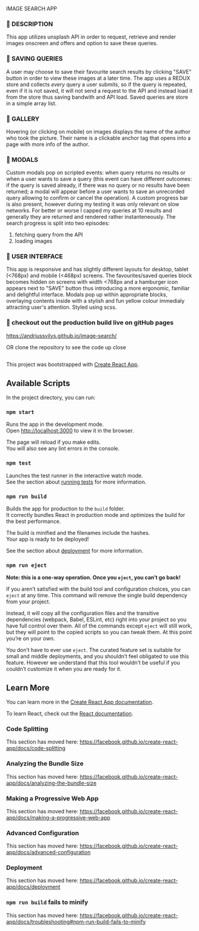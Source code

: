 IMAGE SEARCH APP

###  :green_heart: DESCRIPTION
This app utilizes unsplash API in order to request, retrieve and render images onscreen and offers and option to save these queries. 

###  :green_heart: SAVING QUERIES
A user may choose to save their favourite search results by clicking "SAVE" button in order to view these images at a later time. 
The app uses a REDUX store and collects <i>every</i> query a user submits, so if the query is repeated, even if it is not saved, it will not send a request to the API and instead load it from the store thus saving bandwith and API load. Saved queries are store in a simple array list.

###  :green_heart: GALLERY
Hovering (or clicking on mobile) on images displays the name of the author who took the picture. Their name is a clickable anchor tag that opens into a page with more info of the author. 

###  :green_heart: MODALS
Custom modals pop on scripted events: when query returns no results or when a user wants to save a query (this event can have different outcomes: if the query is saved already, if there was no query or no results have been returned; a modal will appear before a user wants to save an unrecorded query allowing to confirm or cancel the operation). 
A custom progress bar is also present, however during my testing it was only relevant on slow networks. For better or worse I capped my queries at 10 results and generally they are returned and rendered rather instanteneously.
The search progress is split into two episodes: 
  1. fetching query from the API
  2. loading images 

###  :green_heart: USER INTERFACE 
This app is responsive and has slightly different layouts for desktop, tablet (<768px) and mobile (<468px) screens. The favourites/saved queries block becomes hidden on screens with width <768px and a hamburger icon appears next to "SAVE" button thus introducing a more ergonomic, familiar and delightful interface. 
Modals pop up within appropriate blocks, overlaying contents inside with a stylish and fun yellow colour immedialy attracting user's attention. Styled using scss. 


### :green_heart: checkout out the production build live on gitHub pages
https://andriussvilys.github.io/image-search/

OR clone the repository to see the code up close


##
This project was bootstrapped with [Create React App](https://github.com/facebook/create-react-app).
## Available Scripts

In the project directory, you can run:

### `npm start`

Runs the app in the development mode.<br />
Open [http://localhost:3000](http://localhost:3000) to view it in the browser.

The page will reload if you make edits.<br />
You will also see any lint errors in the console.

### `npm test`

Launches the test runner in the interactive watch mode.<br />
See the section about [running tests](https://facebook.github.io/create-react-app/docs/running-tests) for more information.

### `npm run build`

Builds the app for production to the `build` folder.<br />
It correctly bundles React in production mode and optimizes the build for the best performance.

The build is minified and the filenames include the hashes.<br />
Your app is ready to be deployed!

See the section about [deployment](https://facebook.github.io/create-react-app/docs/deployment) for more information.

### `npm run eject`

**Note: this is a one-way operation. Once you `eject`, you can’t go back!**

If you aren’t satisfied with the build tool and configuration choices, you can `eject` at any time. This command will remove the single build dependency from your project.

Instead, it will copy all the configuration files and the transitive dependencies (webpack, Babel, ESLint, etc) right into your project so you have full control over them. All of the commands except `eject` will still work, but they will point to the copied scripts so you can tweak them. At this point you’re on your own.

You don’t have to ever use `eject`. The curated feature set is suitable for small and middle deployments, and you shouldn’t feel obligated to use this feature. However we understand that this tool wouldn’t be useful if you couldn’t customize it when you are ready for it.

## Learn More

You can learn more in the [Create React App documentation](https://facebook.github.io/create-react-app/docs/getting-started).

To learn React, check out the [React documentation](https://reactjs.org/).

### Code Splitting

This section has moved here: https://facebook.github.io/create-react-app/docs/code-splitting

### Analyzing the Bundle Size

This section has moved here: https://facebook.github.io/create-react-app/docs/analyzing-the-bundle-size

### Making a Progressive Web App

This section has moved here: https://facebook.github.io/create-react-app/docs/making-a-progressive-web-app

### Advanced Configuration

This section has moved here: https://facebook.github.io/create-react-app/docs/advanced-configuration

### Deployment

This section has moved here: https://facebook.github.io/create-react-app/docs/deployment

### `npm run build` fails to minify

This section has moved here: https://facebook.github.io/create-react-app/docs/troubleshooting#npm-run-build-fails-to-minify
